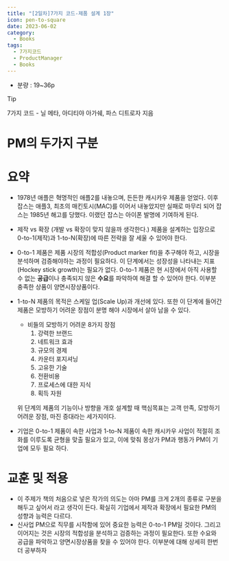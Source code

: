 ```yaml
---
title: "[2일차]7가지 코드-제품 설계 1장"
icon: pen-to-square
date: 2023-06-02
category:
  - Books
tags:
  - 7가지코드
  - ProductManager
  - Books
---
```

- 분량 : 19~36p

<!-- more -->

>[!tip]
>7가지 코드 - 닐 메타, 아디티야 아가쉐, 파스 디트로자 지음

# PM의 두가지 구분

# 요약

- 1978년 애플은 혁명적인 애플2를 내놓으며, 든든한 캐시카우 제품을 얻었다. 이후 잡스는 애플3, 최초의 매킨토시(MAC)를 이어서 내놓았지만 실패로 마무리 되어 잡스는 1985년 해고를 당했다. 이랬던 잡스는 아이폰 발명에 기여하게 된다.
- 제작 vs 확장 (개발 vs 확장이 맞지 않을까 생각한다.)
제품을 설계하는 입장으로 0-to-1(제작)과 1-to-N(확장)에 따른 전략을 잘 세울 수 있어야 한다.
- 0-to-1 제품은 제품 시장의 적합성(Product marker fit)을 추구해야 하고, 시장을 분석하며 검증해야하는 과정이 필요하다. 이 단계에서는 성장성을 나타내는 지표(Hockey stick growth)는 필요가 없다.
0-to-1 제품은 현 시장에서 아직 사용할 수 없는 **공급**이나 충족되지 않은 **수요**를 파악하여 해결 할 수 있어야 한다. 이부분 충족한 상품이 양면시장상품이다.
- 1-to-N 제품의 목적은 스케일 업(Scale Up)과 개선에 있다. 또한 이 단계에 들어간 제품은 모방하기 어려운 장점이 분명 해야 시장에서 살아 남을 수 있다.
    - 비들의 모방하기 어려운 8가지 장점
        1. 강력한 브랜드
        2. 네트워크 효과
        3. 규모의 경제
        4. 카운터 포지셔닝
        5. 고유한 기술
        6. 전환비용
        7. 프로세스에 대한 지식
        8. 획득 자원
    
    위 단계의 제품의 기능이나 방향을 개호 설계할 때 핵심목표는 고객 만족, 모방하기 어려운 장점, 마진 증대라는 세가지이다.
    
- 기업은 0-to-1 제품이 속한 사업과 1-to-N 제품이 속한 캐시카우 사업이 적절히 조화를 이루도록 균형을 맞출 필요가 있고, 이에 맞춰 몽상가 PM과 행동가 PM이 기업에 모두 필요 하다.

# 교훈 및 적용

- 이 주제가 책의 처음으로 넣은 작가의 의도는 아마 PM를 크게 2개의 종류로 구분을 해두고 싶어서 라고 생각이 든다. 확실히 기업에서 제작과 확장에서 필요한 PM의 성향과 능력은 다르다.
- 신사업 PM으로 직무를 시작함에 있어 중요한 능력은 0-to-1 PM일 것이다. 그리고 이어지는 것은 시장의 적합성을 분석하고 검증하는 과정이 필요한다. 또한 수요와 공급을 파악하고 양면시장상품을 찾을 수 있어야 한다. 이부분에 대해 상세히 한번더 공부하자